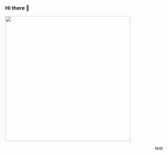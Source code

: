 ### Hi there 👋

<!--
**ByeonSeongWK/ByeonSeongWK** is a ✨ _special_ ✨ repository because its `README.md` (this file) appears on your GitHub profile.

Here are some ideas to get you started:

- 🔭 I’m currently working on ...
- 🌱 I’m currently learning ...
- 👯 I’m looking to collaborate on ...
- 🤔 I’m looking for help with ...
- 💬 Ask me about ...
- 📫 How to reach me: ...
- 😄 Pronouns: ...
- ⚡ Fun fact: ...
-->
<img  widht="100%" height="400px" align="center" src="https://user-images.githubusercontent.com/92075727/150293075-65b24b8d-ee04-49a5-b6b4-a993dc059b19.jpeg"/>

<p align="right">test</p>
